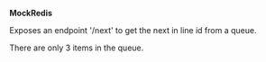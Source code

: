 **MockRedis**

Exposes an endpoint '/next' to get the next in line id from a queue.

There are only 3 items in the queue.